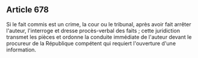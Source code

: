 Article 678
----
Si le fait commis est un crime, la cour ou le tribunal, après avoir fait arrêter
l'auteur, l'interroge et dresse procès-verbal des faits ; cette juridiction
transmet les pièces et ordonne la conduite immédiate de l'auteur devant le
procureur de la République compétent qui requiert l'ouverture d'une information.
